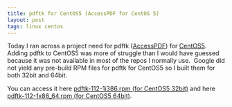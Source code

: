 ```yaml
---
title: pdftk for CentOS5 (AccessPDF for CentOS 5)
layout: post
tags: linux centos
---
```


<p>
Today I ran across a project need for pdftk (<a title="AccessPDF" href="http://www.accesspdf.com/" target="_blank">AccessPDF</a>) for <a title="CentOS" href="http://centos.org/" target="_blank">CentOS5</a>.  Adding pdftk to CentOS5 was more of struggle than I would have guessed because it was not available in most of the repos I normally use.  Google did not yield any pre-build RPM files for pdftk for CentOS5 so I built them for both 32bit and 64bit.
</p>
<p>
You can access it here <a href="http://chrisschuld.com/wp-content/uploads/2008/05/pdftk-112-1i386.rpm">pdftk-112-1i386.rpm (for CentOS5 32bit)</a> and here <a href="http://chrisschuld.com/wp-content/uploads/2008/05/pdftk-112-1x86_64.rpm">pdftk-112-1x86_64.rpm (for CentOS5 64bit)</a>.
</p>
